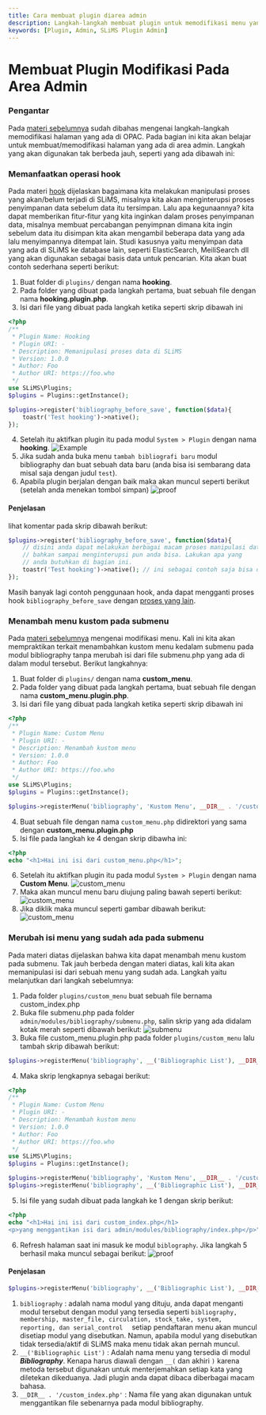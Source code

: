 ```yaml
---
title: Cara membuat plugin diarea admin
description: Langkah-langkah membuat plugin untuk memodifikasi menu yang ada diarea admin
keywords: [Plugin, Admin, SLiMS Plugin Admin]
---
```

# Membuat Plugin Modifikasi Pada Area Admin
### Pengantar
Pada [materi sebelumnya](/development-guide/Plugin/Membuat-plugin-modifikasi-halaman-pada-OPAC) sudah dibahas mengenai langkah-langkah memodifikasi halaman yang ada di OPAC. Pada bagian ini kita akan belajar untuk membuat/memodifikasi halaman yang ada di area admin. Langkah yang akan digunakan tak berbeda jauh, seperti yang ada dibawah ini:
### Memanfaatkan operasi hook
Pada materi [hook](/development-guide/Plugin/Intro#hook) dijelaskan bagaimana kita melakukan manipulasi proses yang akan/belum terjadi di SLiMS, misalnya kita akan menginterupsi proses penyimpanan data sebelum data itu tersimpan. Lalu apa kegunaannya? kita dapat memberikan fitur-fitur yang kita inginkan dalam proses penyimpanan data, misalnya membuat percabangan penyimpnan dimana kita ingin sebelum data itu disimpan kita akan mengambil beberapa data yang ada lalu menyimpannya ditempat lain. Studi kasusnya yaitu menyimpan data yang ada di SLiMS ke database lain, seperti ElasticSearch, MeiliSearch dll yang akan digunakan sebagai basis data untuk pencarian. Kita akan buat contoh sederhana seperti berikut:
1. Buat folder di ``` plugins/ ``` dengan nama **hooking**.
2. Pada folder yang dibuat pada langkah pertama, buat sebuah file dengan nama **hooking.plugin.php**.
3. Isi dari file yang dibuat pada langkah ketika seperti skrip dibawah ini
```php
<?php
/**
 * Plugin Name: Hooking
 * Plugin URI: -
 * Description: Memanipulasi proses data di SLiMS
 * Version: 1.0.0
 * Author: Foo
 * Author URI: https://foo.who
 */
use SLiMS\Plugins;
$plugins = Plugins::getInstance();

$plugins->register('bibliography_before_save', function($data){
    toastr('Test hooking')->native();
});
```
4. Setelah itu aktifkan plugin itu pada modul `System > Plugin` dengan nama **hooking**. ![Example](/img/plugin-04-hooking-plugin.png)
5. Jika sudah anda buka menu ``` tambah bibliografi baru ``` modul bibliography dan buat sebuah data baru (anda bisa isi sembarang data misal saja dengan judul ``` test ```).
6. Apabila plugin berjalan dengan baik maka akan muncul seperti berikut (setelah anda menekan tombol simpan)
![proof](/img/plugin-04-hooking-test.png)

#### Penjelasan
lihat komentar pada skrip dibawah berikut:
```php
$plugins->register('bibliography_before_save', function($data){
    // disini anda dapat melakukan berbagai macam proses manipulasi data
    // bahkan sampai menginterupsi pun anda bisa. Lakukan apa yang
    // anda butuhkan di bagian ini.
    toastr('Test hooking')->native(); // ini sebagai contoh saja bisa diganti kok.
});
```
Masih banyak lagi contoh penggunaan hook, anda dapat mengganti proses hook ``` bibliography_before_save ``` dengan [proses yang lain](/development-guide/Plugin/Membuat-plugin-modifikasi-halaman-pada-OPAC).
### Menambah menu kustom pada submenu
Pada [materi sebelumnya](/development-guide/Plugin/Intro#menu) mengenai modifikasi menu. Kali ini kita akan mempraktikan terkait menambahkan kustom menu kedalam submenu pada modul bibliography tanpa merubah isi dari file submenu.php yang ada di dalam modul tersebut. Berikut langkahnya:

1. Buat folder di ``` plugins/ ``` dengan nama **custom_menu**.
2. Pada folder yang dibuat pada langkah pertama, buat sebuah file dengan nama **custom_menu.plugin.php**.
3. Isi dari file yang dibuat pada langkah ketika seperti skrip dibawah ini
```php
<?php
/**
 * Plugin Name: Custom Menu
 * Plugin URI: -
 * Description: Menambah kustom menu
 * Version: 1.0.0
 * Author: Foo
 * Author URI: https://foo.who
 */
use SLiMS\Plugins;
$plugins = Plugins::getInstance();

$plugins->registerMenu('bibliography', 'Kustom Menu', __DIR__ . '/custom_menu.php');
```
4. Buat sebuah file dengan nama ``` custom_menu.php ``` didirektori yang sama dengan **custom_menu.plugin.php**
5. Isi file pada langkah ke 4 dengan skrip dibawha ini:
```php
<?php
echo "<h1>Hai ini isi dari custom_menu.php</h1>";
```
6. Setelah itu aktifkan plugin itu pada modul `System > Plugin` dengan nama **Custom Menu**. ![custom_menu](/img/plugin-04-custom-menu.png)
7. Maka akan muncul menu baru diujung paling bawah seperti berikut: ![custom_menu](/img/plugin-04-custom-menu-on-biblio.png)
8. Jika diklik maka muncul seperti gambar dibawah berikut: ![custom_menu](/img/plugin-04-content-of-custom_menu.png)
### Merubah isi menu yang sudah ada pada submenu
Pada materi diatas dijelaskan bahwa kita dapat menambah menu kustom pada submenu. Tak jauh berbeda dengan materi diatas, kali kita akan memanipulasi isi dari sebuah menu yang sudah ada. Langkah yaitu melanjutkan dari langkah sebelumnya:
1. Pada folder ``` plugins/custom_menu ``` buat sebuah file bernama custom_index.php
2. Buka file submenu.php pada folder ``` admin/modules/bibliography/submenu.php ```, salin skrip yang ada didalam kotak merah seperti dibawah berikut:
![submenu](/img/plugin-04-custom_index_submenu.png)
3. Buka file custom_menu.plugin.php pada folder ``` plugins/custom_menu ``` lalu tambah skrip dibawah berikut:
```php
$plugins->registerMenu('bibliography', __('Bibliographic List'), __DIR__ . '/custom_index.php');
```
4. Maka skrip lengkapnya sebagai berikut:
```php
<?php
/**
 * Plugin Name: Custom Menu
 * Plugin URI: -
 * Description: Menambah kustom menu
 * Version: 1.0.0
 * Author: Foo
 * Author URI: https://foo.who
 */
use SLiMS\Plugins;
$plugins = Plugins::getInstance();

$plugins->registerMenu('bibliography', 'Kustom Menu', __DIR__ . '/custom_menu.php');
$plugins->registerMenu('bibliography', __('Bibliographic List'), __DIR__ . '/custom_index.php');
```
5. Isi file yang sudah dibuat pada langkah ke 1 dengan skrip berikut:
```php
<?php
echo "<h1>Hai ini isi dari custom_index.php</h1>
<p>yang menggantikan isi dari admin/modules/bibliography/index.php</p>";
```
6. Refresh halaman saat ini masuk ke modul ``` biblography ```. Jika langkah 5 berhasil maka muncul sebagai berikut:
![proof](/img/plugin-04-custom_index_proof.png)
#### Penjelasan
```php
$plugins->registerMenu('bibliography', __('Bibliographic List'), __DIR__ . '/custom_index.php');
```
1. ``` bibliography ``` : adalah nama modul yang dituju, anda dapat menganti modul tersebut dengan modul yang tersedia seperti ```bibliography, membership, master_file, circulation, stock_take, system, reporting, dan serial_control  ``` setiap pendaftaran menu akan muncul disetiap modul yang disebutkan. Namun, apabila modul yang disebutkan tidak tersedia/aktif di SLiMS maka menu tidak akan pernah muncul.
2. ``` __('Bibliographic List') ``` : Adalah nama menu yang tersedia di modul ***Bibliography***. Kenapa harus diawali dengan ``` __( ``` dan akhiri ```)``` karena metoda tersebut digunakan untuk menterjemahkan setiap kata yang diletekan dikeduanya. Jadi plugin anda dapat dibaca diberbagai macam bahasa.
3. ``` __DIR__ . '/custom_index.php' ``` : Nama file yang akan digunakan untuk menggantikan file sebenarnya pada modul  bibliography.